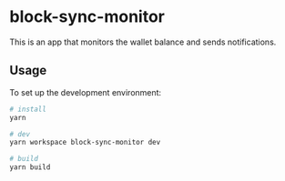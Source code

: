 # block-sync-monitor

This is an app that monitors the wallet balance and sends notifications.

## Usage

To set up the development environment:

```bash
# install
yarn

# dev
yarn workspace block-sync-monitor dev

# build
yarn build
```
